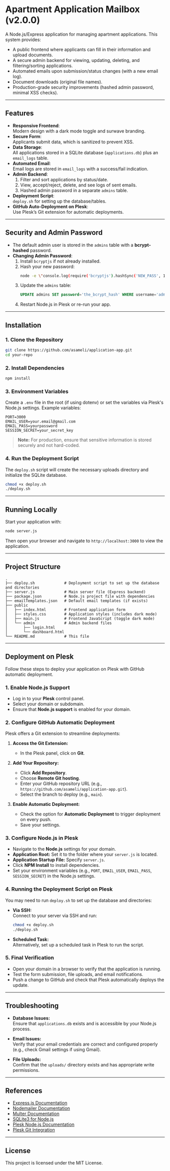 # Apartment Application Mailbox (v2.0.0)

A Node.js/Express application for managing apartment applications. This system provides:
- A public frontend where applicants can fill in their information and upload documents.
- A secure admin backend for viewing, updating, deleting, and filtering/sorting applications.
- Automated emails upon submission/status changes (with a new email log).
- Document downloads (original file names).
- Production-grade security improvements (hashed admin password, minimal XSS checks).

---

## Features

- **Responsive Frontend**:  
  Modern design with a dark mode toggle and surwave branding.
- **Secure Form**:  
  Applicants submit data, which is sanitized to prevent XSS.
- **Data Storage**:  
  All applications stored in a SQLite database (`applications.db`) plus an `email_logs` table.
- **Automated Email**:  
  Email logs are stored in `email_logs` with a success/fail indication.
- **Admin Backend**:  
  1. Filter and sort applications by status/date.  
  2. View, accept/reject, delete, and see logs of sent emails.  
  3. Hashed admin password in a separate `admins` table.
- **Deployment Script**:  
  `deploy.sh` for setting up the database/tables.
- **GitHub Auto-Deployment on Plesk**:  
  Use Plesk’s Git extension for automatic deployments.

---

## Security and Admin Password

- The default admin user is stored in the `admins` table with a **bcrypt-hashed** password.  
- **Changing Admin Password**:
  1. Install `bcryptjs` if not already installed.
  2. Hash your new password:
     ```bash
     node -e \"console.log(require('bcryptjs').hashSync('NEW_PASS', 10))\"
     ```
  3. Update the `admins` table:
     ```sql
     UPDATE admins SET password='the_bcrypt_hash' WHERE username='admin';
     ```
  4. Restart Node.js in Plesk or re-run your app.

---

## Installation

### 1. Clone the Repository

```bash
git clone https://github.com/asameli/application-app.git
cd your-repo
```

### 2. Install Dependencies

```bash
npm install
```

### 3. Environment Variables

Create a `.env` file in the root (if using dotenv) or set the variables via Plesk's Node.js settings. Example variables:

```env
PORT=3000
EMAIL_USER=your.email@gmail.com
EMAIL_PASS=yourpassword
SESSION_SECRET=your_secret_key
```

> **Note:** For production, ensure that sensitive information is stored securely and not hard-coded.

### 4. Run the Deployment Script

The `deploy.sh` script will create the necessary uploads directory and initialize the SQLite database.

```bash
chmod +x deploy.sh
./deploy.sh
```

---

## Running Locally

Start your application with:

```bash
node server.js
```

Then open your browser and navigate to `http://localhost:3000` to view the application.

---

## Project Structure

```
.
├── deploy.sh             # Deployment script to set up the database and directories
├── server.js             # Main server file (Express backend)
├── package.json          # Node.js project file with dependencies
├── emailTemplates.json   # Default email templates (if exists)
├── public
│   ├── index.html        # Frontend application form
│   ├── styles.css        # Application styles (includes dark mode)
│   ├── main.js           # Frontend JavaScript (toggle dark mode)
│   └── admin             # Admin backend files
│       ├── login.html
│       └── dashboard.html
└── README.md             # This file
```

---

## Deployment on Plesk

Follow these steps to deploy your application on Plesk with GitHub automatic deployment.

### 1. Enable Node.js Support

- Log in to your **Plesk** control panel.
- Select your domain or subdomain.
- Ensure that **Node.js support** is enabled for your domain.

### 2. Configure GitHub Automatic Deployment

Plesk offers a Git extension to streamline deployments:

1. **Access the Git Extension:**
   - In the Plesk panel, click on **Git**.

2. **Add Your Repository:**
   - Click **Add Repository**.
   - Choose **Remote Git hosting**.
   - Enter your GitHub repository URL (e.g., `https://github.com/asameli/application-app.git`).
   - Select the branch to deploy (e.g., `main`).

3. **Enable Automatic Deployment:**
   - Check the option for **Automatic Deployment** to trigger deployment on every push.
   - Save your settings.

### 3. Configure Node.js in Plesk

- Navigate to the **Node.js** settings for your domain.
- **Application Root:** Set it to the folder where your `server.js` is located.
- **Application Startup File:** Specify `server.js`.
- Click **NPM Install** to install dependencies.
- Set your environment variables (e.g., `PORT`, `EMAIL_USER`, `EMAIL_PASS`, `SESSION_SECRET`) in the Node.js settings.

### 4. Running the Deployment Script on Plesk

You may need to run `deploy.sh` to set up the database and directories:

- **Via SSH:**  
  Connect to your server via SSH and run:
  ```bash
  chmod +x deploy.sh
  ./deploy.sh
  ```
- **Scheduled Task:**  
  Alternatively, set up a scheduled task in Plesk to run the script.

### 5. Final Verification

- Open your domain in a browser to verify that the application is running.
- Test the form submission, file uploads, and email notifications.
- Push a change to GitHub and check that Plesk automatically deploys the update.

---

## Troubleshooting

- **Database Issues:**  
  Ensure that `applications.db` exists and is accessible by your Node.js process.

- **Email Issues:**  
  Verify that your email credentials are correct and configured properly (e.g., check Gmail settings if using Gmail).

- **File Uploads:**  
  Confirm that the `uploads/` directory exists and has appropriate write permissions.

---

## References

- [Express.js Documentation](https://expressjs.com/)
- [Nodemailer Documentation](https://nodemailer.com/about/)
- [Multer Documentation](https://github.com/expressjs/multer)
- [SQLite3 for Node.js](https://github.com/TryGhost/node-sqlite3)
- [Plesk Node.js Documentation](https://docs.plesk.com/en-US/obsidian/administrator-guide/nodejs/)
- [Plesk Git Integration](https://docs.plesk.com/en-US/obsidian/administrator-guide/git.75080/)

---

## License

This project is licensed under the MIT License.
